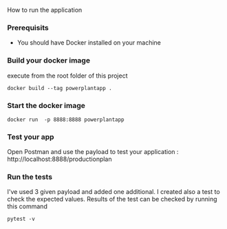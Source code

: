 How to run the application 
### Prerequisits
- You should have Docker installed on your machine

### Build your docker image
execute from the root folder of this project

    docker build --tag powerplantapp .  


### Start the docker image
    docker run  -p 8888:8888 powerplantapp


### Test your app
Open Postman and use the payload to test your application : 
http://localhost:8888/productionplan



### Run the tests
I've used 3 given payload and added one additional. I created also a test to check the expected values. Results of the
test can be checked by running this command

    pytest -v 